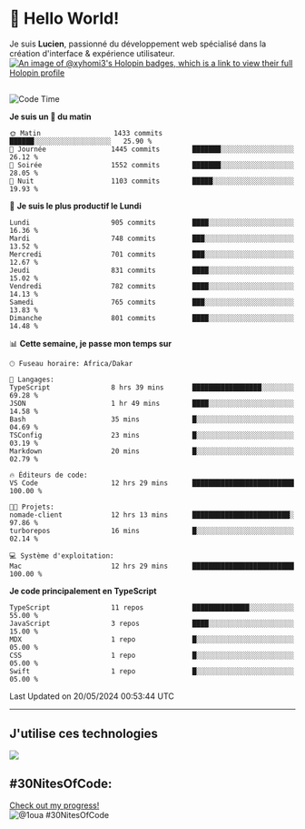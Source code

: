# 👋 Hello World!

Je suis **Lucien**, passionné du développement web spécialisé dans la création d'interface & expérience utilisateur.
[![An image of @xyhomi3's Holopin badges, which is a link to view their full Holopin profile](https://holopin.me/xyhomi3)](https://holopin.io/@xyhomi3)

##

<!--START_SECTION:waka-->
![Code Time](http://img.shields.io/badge/Code%20Time-1%2C189%20hrs-blue)

**Je suis un 🐤 du matin** 

```text
🌞 Matin                  1433 commits        ██████░░░░░░░░░░░░░░░░░░░   25.90 % 
🌆 Journée                1445 commits        ███████░░░░░░░░░░░░░░░░░░   26.12 % 
🌃 Soirée                 1552 commits        ███████░░░░░░░░░░░░░░░░░░   28.05 % 
🌙 Nuit                   1103 commits        █████░░░░░░░░░░░░░░░░░░░░   19.93 % 
```
📅 **Je suis le plus productif le Lundi** 

```text
Lundi                    905 commits         ████░░░░░░░░░░░░░░░░░░░░░   16.36 % 
Mardi                    748 commits         ███░░░░░░░░░░░░░░░░░░░░░░   13.52 % 
Mercredi                 701 commits         ███░░░░░░░░░░░░░░░░░░░░░░   12.67 % 
Jeudi                    831 commits         ████░░░░░░░░░░░░░░░░░░░░░   15.02 % 
Vendredi                 782 commits         ████░░░░░░░░░░░░░░░░░░░░░   14.13 % 
Samedi                   765 commits         ███░░░░░░░░░░░░░░░░░░░░░░   13.83 % 
Dimanche                 801 commits         ████░░░░░░░░░░░░░░░░░░░░░   14.48 % 
```


📊 **Cette semaine, je passe mon temps sur** 

```text
🕑︎ Fuseau horaire: Africa/Dakar

💬 Langages: 
TypeScript               8 hrs 39 mins       █████████████████░░░░░░░░   69.28 % 
JSON                     1 hr 49 mins        ████░░░░░░░░░░░░░░░░░░░░░   14.58 % 
Bash                     35 mins             █░░░░░░░░░░░░░░░░░░░░░░░░   04.69 % 
TSConfig                 23 mins             █░░░░░░░░░░░░░░░░░░░░░░░░   03.19 % 
Markdown                 20 mins             █░░░░░░░░░░░░░░░░░░░░░░░░   02.79 % 

🔥 Éditeurs de code: 
VS Code                  12 hrs 29 mins      █████████████████████████   100.00 % 

🐱‍💻 Projets: 
nomade-client            12 hrs 13 mins      ████████████████████████░   97.86 % 
turborepos               16 mins             █░░░░░░░░░░░░░░░░░░░░░░░░   02.14 % 

💻 Système d'exploitation: 
Mac                      12 hrs 29 mins      █████████████████████████   100.00 % 
```

**Je code principalement en TypeScript** 

```text
TypeScript               11 repos            ██████████████░░░░░░░░░░░   55.00 % 
JavaScript               3 repos             ████░░░░░░░░░░░░░░░░░░░░░   15.00 % 
MDX                      1 repo              █░░░░░░░░░░░░░░░░░░░░░░░░   05.00 % 
CSS                      1 repo              █░░░░░░░░░░░░░░░░░░░░░░░░   05.00 % 
Swift                    1 repo              █░░░░░░░░░░░░░░░░░░░░░░░░   05.00 % 
```




 Last Updated on 20/05/2024 00:53:44 UTC
<!--END_SECTION:waka-->
---

## J'utilise ces technologies

<p align="left">
  <a href="https://skillicons.dev">
    <img src="https://skillicons.dev/icons?i=ts,js,md,scss,tailwind,react,redux,docker,express,astro,vite,nextjs,vercel,figma,ableton" />
  </a>
</p>

## #30NitesOfCode:
  [Check out my progress!](https://www.codedex.io/@1oua/30-nites-of-code)  
  ![@1oua #30NitesOfCode](https://www.codedex.io/api/petStatus?user=1oua)
